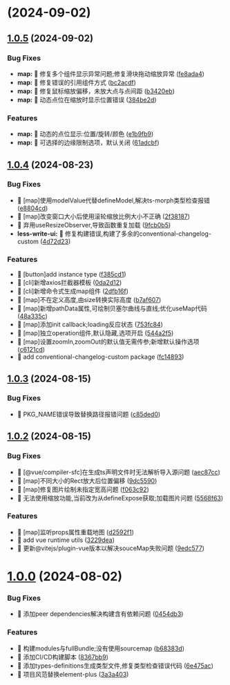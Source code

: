# [](https://github.com/fenglekai/less-write/compare/v1.0.5...v) (2024-09-02)



## [1.0.5](https://github.com/fenglekai/less-write/compare/v1.0.4...v1.0.5) (2024-09-02)


### Bug Fixes

* **map:** 🐛 修复多个组件显示异常问题;修复滑块拖动缩放异常 ([fe8ada4](https://github.com/fenglekai/less-write/commit/fe8ada4370778561f986562821d07b8da4cff73a))
* **map:** 🐛 修复错误的引用组件方式 ([bc2acdf](https://github.com/fenglekai/less-write/commit/bc2acdf211e4d0256cacd34a3713b4196381e2c6))
* **map:** 🐛 修复鼠标缩放偏移，未放大点与点间距 ([b3420eb](https://github.com/fenglekai/less-write/commit/b3420eb7aeb6adc1daff435ee9bf3ba4f8a06385))
* **map:** 🐛 动态点位在缩放时显示位置错误 ([384be2d](https://github.com/fenglekai/less-write/commit/384be2d53c3635eee2fcf3d3023e58478f24bb15))


### Features

* **map:** 🎸 动态的点位显示:位置/旋转/颜色 ([e1b9fb9](https://github.com/fenglekai/less-write/commit/e1b9fb96ae091077dbc45f916ce51379add758e1))
* **map:** 🎸 可选择的边缘限制选项，默认关闭 ([61adcbf](https://github.com/fenglekai/less-write/commit/61adcbfcfab9af566be2402fdbae89a8505dc270))



## [1.0.4](https://github.com/fenglekai/less-write/compare/v1.0.3...v1.0.4) (2024-08-23)


### Bug Fixes

* 🐛 [map]使用modelValue代替defineModel,解决ts-morph类型检查报错 ([e8804cd](https://github.com/fenglekai/less-write/commit/e8804cd3160ce90e06d132c8c6c90f5df0ed564f))
* 🐛 [map]改变窗口大小后使用滚轮缩放比例大小不正确 ([2f38187](https://github.com/fenglekai/less-write/commit/2f381878189ccde8d452089acb7bcbdd6a14aa6a))
* 🐛 弃用useResizeObserver,导致函数重复加载 ([9fcb0b5](https://github.com/fenglekai/less-write/commit/9fcb0b5c43ac7aa97e731b19e87a573435c0cdd9))
* **less-write-ui:** 🐛 修复构建错误,构建了多余的conventional-changelog-custom ([4d72d23](https://github.com/fenglekai/less-write/commit/4d72d23bb27063787b4e83ef628b7bff19457e54))


### Features

* 🎸 [button]add instance type ([f385cd1](https://github.com/fenglekai/less-write/commit/f385cd1b73b5d4dceea8c783e720db468c061763))
* 🎸 [cli]新增axios拦截器模板 ([0da2d12](https://github.com/fenglekai/less-write/commit/0da2d123cfb184ab34838f6c7be08ddbedf6ca03))
* 🎸 [cli]新增命令式生成map组件 ([2dfb16f](https://github.com/fenglekai/less-write/commit/2dfb16fd48759aa8b900dcd719a0af4c144bf54c))
* 🎸 [map]不在定义高度,由size转换实际高度 ([b7af607](https://github.com/fenglekai/less-write/commit/b7af6074d179b2c30768a88080e3c5ef81bdd303))
* 🎸 [map]新增pathData属性,可绘制贝塞尔曲线与直线;优化useMap代码 ([48a335c](https://github.com/fenglekai/less-write/commit/48a335c87f42f8367a8262f401b2a67bef61685c))
* 🎸 [map]添加init callback;loading反应状态 ([753fc84](https://github.com/fenglekai/less-write/commit/753fc841af3cc03edc96eeb52cabf4bf62c9454b))
* 🎸 [map]独立operation组件,默认隐藏,选项开启 ([544a2f5](https://github.com/fenglekai/less-write/commit/544a2f5ba60e734e239f68094b64baa312ce57c9))
* 🎸 [map]设置zoomIn,zoomOut的默认值无需传参;新增默认操作选项 ([c6121cd](https://github.com/fenglekai/less-write/commit/c6121cd43ead7dbbdd15c04a7c8ad77daaaaece3))
* 🎸 add conventional-changelog-custom package ([fc14893](https://github.com/fenglekai/less-write/commit/fc148932beaae50bc7a40f5e03ca43da2d6f0c1e))



## [1.0.3](https://github.com/fenglekai/less-write/compare/v1.0.2...v1.0.3) (2024-08-15)


### Bug Fixes

* 🐛 PKG_NAME错误导致替换路径报错问题 ([c85ded0](https://github.com/fenglekai/less-write/commit/c85ded04ecc66d43f284f25108448f84c744e60f))



## [1.0.2](https://github.com/fenglekai/less-write/compare/v1.0.0...v1.0.2) (2024-08-15)


### Bug Fixes

* 🐛 [@vue/compiler-sfc]在生成ts声明文件时无法解析导入源问题 ([aec87cc](https://github.com/fenglekai/less-write/commit/aec87ccafb51e8f0f45e751d8a9e4ce22e075d0b))
* 🐛 [map]不同大小的Rect放大后位置偏移 ([9dc5590](https://github.com/fenglekai/less-write/commit/9dc5590a6a223f21a773b048b6cd1580d46f6970))
* 🐛 [map]修复图片绘制未指定宽高问题 ([f063c92](https://github.com/fenglekai/less-write/commit/f063c9296eb516c5f13d0ec40d79a6f4f9c68480))
* 🐛 无法使用缩放功能,当前改为从defineExpose获取;加载图片问题 ([5568f63](https://github.com/fenglekai/less-write/commit/5568f630478b3da1a79f1f4645b79fb4e3ff6597))


### Features

* 🎸 [map]监听props属性重载地图 ([d2592f1](https://github.com/fenglekai/less-write/commit/d2592f16dc31a7f855824519277d867525aa5747))
* 🎸 add vue runtime utils ([3229dea](https://github.com/fenglekai/less-write/commit/3229dea54c1337337ddb8c1154b92704fa16ebdc))
* 🎸 更新@vitejs/plugin-vue版本以解决souceMap失败问题 ([9edc577](https://github.com/fenglekai/less-write/commit/9edc577590ad5b43630bcb52b1e2517720f52cb1))



# [1.0.0](https://github.com/fenglekai/less-write/compare/3a3a403af021e1bef8eebe7482ecb66d993f919f...v1.0.0) (2024-08-02)


### Bug Fixes

* 🐛 添加peer dependencies解决构建含有依赖问题 ([0454db3](https://github.com/fenglekai/less-write/commit/0454db3dcc16a3902cd60b8e2bbc6eece46b1bd4))


### Features

* 🎸 构建modules与fullBundle;没有使用sourcemap ([b68383d](https://github.com/fenglekai/less-write/commit/b68383daf77a3c49f74a222ad760dc3e17250f62))
* 🎸 添加CI/CD构建脚本 ([8367bb9](https://github.com/fenglekai/less-write/commit/8367bb91f53d21d0c6e1b9aaaa7e645bce11e7cf))
* 🎸 添加types-definitions生成类型文件,修复类型检查错误代码 ([6e475ac](https://github.com/fenglekai/less-write/commit/6e475ac66b0036462246228c14d440c6031cce18))
* 🎸 项目风范替换element-plus ([3a3a403](https://github.com/fenglekai/less-write/commit/3a3a403af021e1bef8eebe7482ecb66d993f919f))



